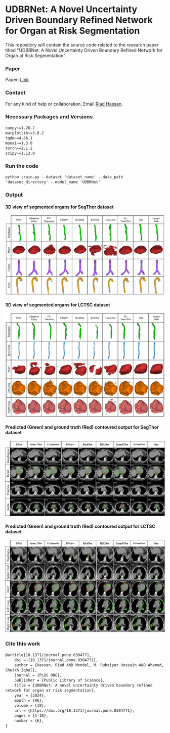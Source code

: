 # UDBRNet: A Novel Uncertainty Driven Boundary Refined Network for Organ at Risk Segmentation


This repository will contain the source code related to the research paper titled "UDBRNet: A Novel Uncertainty Driven Boundary Refined Network for Organ at Risk Segmentation". 

### Paper
Paper: [Link](https://doi.org/10.1371/journal.pone.0304771)

### Contact
For any kind of help or collaboration, Email [Riad Hassan](https://riadhassan.github.io/academic/).

### Necessary Packages and Versions
```
numpy~=1.26.2
matplotlib~=3.8.2
tqdm~=4.66.1
monai~=1.3.0
torch~=2.1.2
scipy~=1.13.0
```

### Run the code
```
python train.py --dataset 'dataset_name' --data_path 'dataset_directory' --model_name 'UDBRNet'
```

### Output
#### 3D view of segmented organs for SegThor dataset
![3D output for SegThor dataset](/Output/3D%20output%20SegThor.png "3D output from SegThor dataset")

#### 3D view of segmented organs for LCTSC dataset
![3D output for LCTSC dataset](/Output/3D%20output%20LCTSC.png "3D output from SegThor dataset")

#### Predicted (Green) and ground truth (Red) contoured output for SegThor dataset
![Contoured output for SegThor dataset](/Output/SegThor_contoured.png "3D output from SegThor dataset")

#### Predicted (Green) and ground truth (Red) contoured output for LCTSC dataset
![Contoured output for LCTSC dataset](/Output/LCTSC_contoured.png "3D output from SegThor dataset")

### Cite this work
```
@article{10.1371/journal.pone.0304771,
    doi = {10.1371/journal.pone.0304771},
    author = {Hassan, Riad AND Mondal, M. Rubaiyat Hossain AND Ahamed, Sheikh Iqbal},
    journal = {PLOS ONE},
    publisher = {Public Library of Science},
    title = {UDBRNet: A novel uncertainty driven boundary refined network for organ at risk segmentation},
    year = {2024},
    month = {06},
    volume = {19},
    url = {https://doi.org/10.1371/journal.pone.0304771},
    pages = {1-18},
    number = {6},
}
```